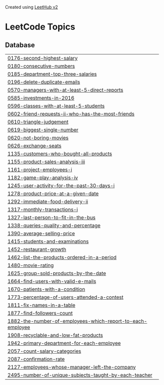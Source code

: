 Created using [LeetHub v2](https://github.com/arunbhardwaj/LeetHub-2.0)
<!---LeetCode Topics Start-->
# LeetCode Topics
## Database
|  |
| ------- |
| [0176-second-highest-salary](https://github.com/AronasZilys-a/Leet_CODE_SQL_Challenges/tree/master/0176-second-highest-salary) |
| [0180-consecutive-numbers](https://github.com/AronasZilys-a/Leet_CODE_SQL_Challenges/tree/master/0180-consecutive-numbers) |
| [0185-department-top-three-salaries](https://github.com/AronasZilys-a/Leet_CODE_SQL_Challenges/tree/master/0185-department-top-three-salaries) |
| [0196-delete-duplicate-emails](https://github.com/AronasZilys-a/Leet_CODE_SQL_Challenges/tree/master/0196-delete-duplicate-emails) |
| [0570-managers-with-at-least-5-direct-reports](https://github.com/AronasZilys-a/Leet_CODE_SQL_Challenges/tree/master/0570-managers-with-at-least-5-direct-reports) |
| [0585-investments-in-2016](https://github.com/AronasZilys-a/Leet_CODE_SQL_Challenges/tree/master/0585-investments-in-2016) |
| [0596-classes-with-at-least-5-students](https://github.com/AronasZilys-a/Leet_CODE_SQL_Challenges/tree/master/0596-classes-with-at-least-5-students) |
| [0602-friend-requests-ii-who-has-the-most-friends](https://github.com/AronasZilys-a/Leet_CODE_SQL_Challenges/tree/master/0602-friend-requests-ii-who-has-the-most-friends) |
| [0610-triangle-judgement](https://github.com/AronasZilys-a/Leet_CODE_SQL_Challenges/tree/master/0610-triangle-judgement) |
| [0619-biggest-single-number](https://github.com/AronasZilys-a/Leet_CODE_SQL_Challenges/tree/master/0619-biggest-single-number) |
| [0620-not-boring-movies](https://github.com/AronasZilys-a/Leet_CODE_SQL_Challenges/tree/master/0620-not-boring-movies) |
| [0626-exchange-seats](https://github.com/AronasZilys-a/Leet_CODE_SQL_Challenges/tree/master/0626-exchange-seats) |
| [1135-customers-who-bought-all-products](https://github.com/AronasZilys-a/Leet_CODE_SQL_Challenges/tree/master/1135-customers-who-bought-all-products) |
| [1155-product-sales-analysis-iii](https://github.com/AronasZilys-a/Leet_CODE_SQL_Challenges/tree/master/1155-product-sales-analysis-iii) |
| [1161-project-employees-i](https://github.com/AronasZilys-a/Leet_CODE_SQL_Challenges/tree/master/1161-project-employees-i) |
| [1182-game-play-analysis-iv](https://github.com/AronasZilys-a/Leet_CODE_SQL_Challenges/tree/master/1182-game-play-analysis-iv) |
| [1245-user-activity-for-the-past-30-days-i](https://github.com/AronasZilys-a/Leet_CODE_SQL_Challenges/tree/master/1245-user-activity-for-the-past-30-days-i) |
| [1278-product-price-at-a-given-date](https://github.com/AronasZilys-a/Leet_CODE_SQL_Challenges/tree/master/1278-product-price-at-a-given-date) |
| [1292-immediate-food-delivery-ii](https://github.com/AronasZilys-a/Leet_CODE_SQL_Challenges/tree/master/1292-immediate-food-delivery-ii) |
| [1317-monthly-transactions-i](https://github.com/AronasZilys-a/Leet_CODE_SQL_Challenges/tree/master/1317-monthly-transactions-i) |
| [1327-last-person-to-fit-in-the-bus](https://github.com/AronasZilys-a/Leet_CODE_SQL_Challenges/tree/master/1327-last-person-to-fit-in-the-bus) |
| [1338-queries-quality-and-percentage](https://github.com/AronasZilys-a/Leet_CODE_SQL_Challenges/tree/master/1338-queries-quality-and-percentage) |
| [1390-average-selling-price](https://github.com/AronasZilys-a/Leet_CODE_SQL_Challenges/tree/master/1390-average-selling-price) |
| [1415-students-and-examinations](https://github.com/AronasZilys-a/Leet_CODE_SQL_Challenges/tree/master/1415-students-and-examinations) |
| [1452-restaurant-growth](https://github.com/AronasZilys-a/Leet_CODE_SQL_Challenges/tree/master/1452-restaurant-growth) |
| [1462-list-the-products-ordered-in-a-period](https://github.com/AronasZilys-a/Leet_CODE_SQL_Challenges/tree/master/1462-list-the-products-ordered-in-a-period) |
| [1480-movie-rating](https://github.com/AronasZilys-a/Leet_CODE_SQL_Challenges/tree/master/1480-movie-rating) |
| [1625-group-sold-products-by-the-date](https://github.com/AronasZilys-a/Leet_CODE_SQL_Challenges/tree/master/1625-group-sold-products-by-the-date) |
| [1664-find-users-with-valid-e-mails](https://github.com/AronasZilys-a/Leet_CODE_SQL_Challenges/tree/master/1664-find-users-with-valid-e-mails) |
| [1670-patients-with-a-condition](https://github.com/AronasZilys-a/Leet_CODE_SQL_Challenges/tree/master/1670-patients-with-a-condition) |
| [1773-percentage-of-users-attended-a-contest](https://github.com/AronasZilys-a/Leet_CODE_SQL_Challenges/tree/master/1773-percentage-of-users-attended-a-contest) |
| [1811-fix-names-in-a-table](https://github.com/AronasZilys-a/Leet_CODE_SQL_Challenges/tree/master/1811-fix-names-in-a-table) |
| [1877-find-followers-count](https://github.com/AronasZilys-a/Leet_CODE_SQL_Challenges/tree/master/1877-find-followers-count) |
| [1882-the-number-of-employees-which-report-to-each-employee](https://github.com/AronasZilys-a/Leet_CODE_SQL_Challenges/tree/master/1882-the-number-of-employees-which-report-to-each-employee) |
| [1908-recyclable-and-low-fat-products](https://github.com/AronasZilys-a/Leet_CODE_SQL_Challenges/tree/master/1908-recyclable-and-low-fat-products) |
| [1942-primary-department-for-each-employee](https://github.com/AronasZilys-a/Leet_CODE_SQL_Challenges/tree/master/1942-primary-department-for-each-employee) |
| [2057-count-salary-categories](https://github.com/AronasZilys-a/Leet_CODE_SQL_Challenges/tree/master/2057-count-salary-categories) |
| [2087-confirmation-rate](https://github.com/AronasZilys-a/Leet_CODE_SQL_Challenges/tree/master/2087-confirmation-rate) |
| [2127-employees-whose-manager-left-the-company](https://github.com/AronasZilys-a/Leet_CODE_SQL_Challenges/tree/master/2127-employees-whose-manager-left-the-company) |
| [2495-number-of-unique-subjects-taught-by-each-teacher](https://github.com/AronasZilys-a/Leet_CODE_SQL_Challenges/tree/master/2495-number-of-unique-subjects-taught-by-each-teacher) |
<!---LeetCode Topics End-->
